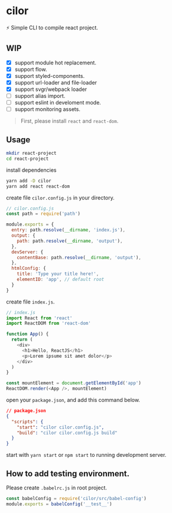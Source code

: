 # cilor

⚡️ Simple CLI to compile react project.

## WIP

+ [x] support module hot replacement.
+ [x] support flow.
+ [x] support styled-components.
+ [x] support url-loader and file-loader
+ [x] support svgr/webpack loader
+ [ ] support alias import.
+ [ ] support eslint in develoment mode.
+ [ ] support monitoring assets.

> First, please install `react` and `react-dom`.

## Usage

```bash
mkdir react-project
cd react-project
```

install dependencies

```bash
yarn add -D cilor
yarn add react react-dom
```

create file `cilor.config.js` in your directory.

```js
// cilor.config.js
const path = require('path')

module.exports = {
  entry: path.resolve(__dirname, 'index.js'),
  output: {
    path: path.resolve(__dirname, 'output'),
  },
  devServer: {
    contentBase: path.resolve(__dirname, 'output'),
  },
  htmlConfig: {
    title: 'Type your title here!',
    elementID: 'app', // default root
  }
}
```

create file `index.js`.

```js
// index.js
import React from 'react'
import ReactDOM from 'react-dom'

function App() {
  return (
    <div>
      <h1>Hello, ReactJS</h1>
      <p>Lorem ipsume sit amet dolor</p>
    </div>
  )
}

const mountElement = document.getElementById('app')
ReactDOM.render(<App />, mountElement)
```

open your `package.json`, and add this command below.

```json
// package.json
{
  "scripts": {
    "start": "cilor cilor.config.js",
    "build": "cilor cilor.config.js build"
  }
}
```

start with `yarn start` or `npm start` to running development server.

## How to add testing environment.

Please create `.babelrc.js` in root project.

```js
const babelConfig = require('cilor/src/babel-config')
module.exports = babelConfig('__test__')
```
